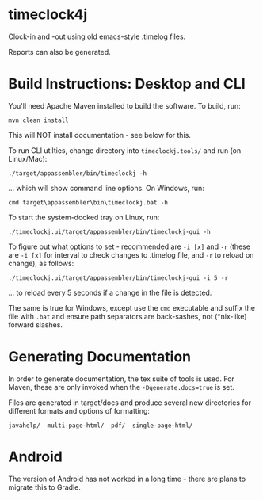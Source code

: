 # timeclock4j

Clock-in and -out using old emacs-style .timelog files.

Reports can also be generated.

# Build Instructions: Desktop and CLI

You'll need Apache Maven installed to build the software. To build, run:

    mvn clean install
    
This will NOT install documentation - see below for this.
    
To run CLI utilties, change directory into `timeclockj.tools/` and run (on Linux/Mac):

    ./target/appassembler/bin/timeclockj -h
    
... which will show command line options. On Windows, run:

    cmd target\appassembler\bin\timeclockj.bat -h
   
To start the system-docked tray on Linux, run:

    ./timeclockj.ui/target/appassembler/bin/timeclockj-gui -h
   
To figure out what options to set - recommended are `-i [x]` and `-r` (these are `-i [x]` for interval to check changes to .timelog file, and `-r` to reload on change), as follows:

    ./timeclockj.ui/target/appassembler/bin/timeclockj-gui -i 5 -r
   
... to reload every 5 seconds if a change in the file is detected.

The same is true for Windows, except use the `cmd` executable and suffix the file with `.bat` and ensure path separators are back-sashes, not (*nix-like) forward slashes.

# Generating Documentation

In order to generate documentation, the tex suite of tools is used. For Maven, these are only invoked when the `-Dgenerate.docs=true` is set.

Files are generated in target/docs and produce several new directories for different formats and options of formatting:

    javahelp/  multi-page-html/  pdf/  single-page-html/

# Android

The version of Android has not worked in a long time - there are plans to migrate this to Gradle.
